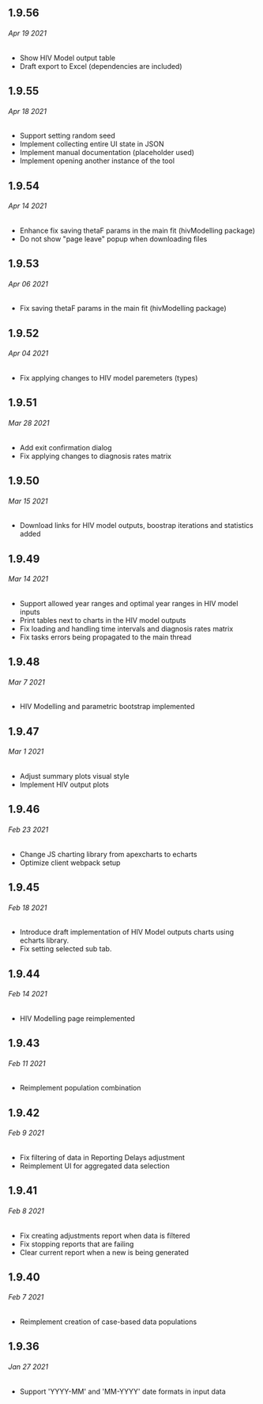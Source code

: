 ## 1.9.56

###### _Apr 19 2021_

- Show HIV Model output table
- Draft export to Excel (dependencies are included)


## 1.9.55

###### _Apr 18 2021_

- Support setting random seed
- Implement collecting entire UI state in JSON
- Implement manual documentation (placeholder used)
- Implement opening another instance of the tool


## 1.9.54

###### _Apr 14 2021_

- Enhance fix saving thetaF params in the main fit (hivModelling package)
- Do not show "page leave" popup when downloading files


## 1.9.53

###### _Apr 06 2021_

- Fix saving thetaF params in the main fit (hivModelling package)


## 1.9.52

###### _Apr 04 2021_

- Fix applying changes to HIV model paremeters (types)


## 1.9.51

###### _Mar 28 2021_

- Add exit confirmation dialog
- Fix applying changes to diagnosis rates matrix


## 1.9.50

###### _Mar 15 2021_

- Download links for HIV model outputs, boostrap iterations and statistics added


## 1.9.49

###### _Mar 14 2021_

- Support allowed year ranges and optimal year ranges in HIV model inputs
- Print tables next to charts in the HIV model outputs
- Fix loading and handling time intervals and diagnosis rates matrix
- Fix tasks errors being propagated to the main thread


## 1.9.48

###### _Mar 7 2021_

- HIV Modelling and parametric bootstrap implemented


## 1.9.47

###### _Mar 1 2021_

- Adjust summary plots visual style
- Implement HIV output plots

## 1.9.46

###### _Feb 23 2021_

- Change JS charting library from apexcharts to echarts
- Optimize client webpack setup


## 1.9.45

###### _Feb 18 2021_

- Introduce draft implementation of HIV Model outputs charts using echarts library.
- Fix setting selected sub tab.


## 1.9.44

###### _Feb 14 2021_

- HIV Modelling page reimplemented


## 1.9.43

###### _Feb 11 2021_

- Reimplement population combination


## 1.9.42

###### _Feb 9 2021_

- Fix filtering of data in Reporting Delays adjustment
- Reimplement UI for aggregated data selection


## 1.9.41

###### _Feb 8 2021_

- Fix creating adjustments report when data is filtered
- Fix stopping reports that are failing
- Clear current report when a new is being generated


## 1.9.40

###### _Feb 7 2021_

- Reimplement creation of case-based data populations

## 1.9.36

###### _Jan 27 2021_

- Support 'YYYY-MM' and 'MM-YYYY' date formats in input data
